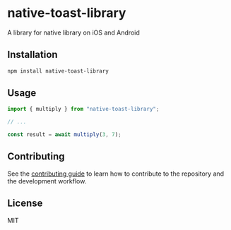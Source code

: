# native-toast-library

A library for native library on iOS and Android

## Installation

```sh
npm install native-toast-library
```

## Usage

```js
import { multiply } from "native-toast-library";

// ...

const result = await multiply(3, 7);
```

## Contributing

See the [contributing guide](CONTRIBUTING.md) to learn how to contribute to the repository and the development workflow.

## License

MIT
